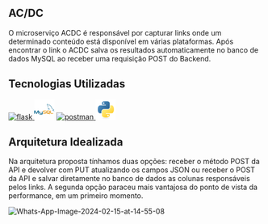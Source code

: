 ## AC/DC
O microserviço ACDC é responsável por capturar links onde um determinado conteúdo está disponível em várias plataformas. Após encontrar o link o ACDC salva os resultados automaticamente no banco de dados MySQL ao receber uma requisição POST do Backend.  

## Tecnologias Utilizadas

<p align="left"> <a href="https://flask.palletsprojects.com/" target="_blank" rel="noreferrer"> <img src="https://www.vectorlogo.zone/logos/pocoo_flask/pocoo_flask-icon.svg" alt="flask" width="40" height="40"/> </a><img src="https://raw.githubusercontent.com/devicons/devicon/master/icons/mysql/mysql-original-wordmark.svg" alt="mysql" width="40" height="40"/> </a> <a href="https://postman.com" target="_blank" rel="noreferrer"> <img src="https://www.vectorlogo.zone/logos/getpostman/getpostman-icon.svg" alt="postman" width="40" height="40"/> </a> <a href="https://www.python.org" target="_blank" rel="noreferrer"> <img src="https://raw.githubusercontent.com/devicons/devicon/master/icons/python/python-original.svg" alt="python" width="40" height="40"/> </a> </p>


## Arquitetura Idealizada

Na arquitetura proposta tínhamos duas opções: receber o método POST da API e devolver com PUT atualizando os campos JSON ou receber o POST da API e salvar diretamente no banco de dados as colunas responsáveis pelos links. A segunda opção paraceu mais vantajosa do ponto de vista da performance, em um primeiro momento. 

<img src="https://i.ibb.co/gd2bzmQ/Whats-App-Image-2024-02-15-at-14-55-08.jpg" alt="Whats-App-Image-2024-02-15-at-14-55-08" border="0"></a>






